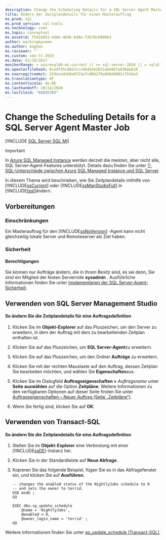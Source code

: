 ```yaml
---
description: Change the Scheduling Details for a SQL Server Agent Master Job
title: Ändern der Zeitplandetails für einen Masterauftrag
ms.prod: sql
ms.prod_service: sql-tools
ms.technology: ssms
ms.topic: conceptual
ms.assetid: f5414451-4d8e-464b-bd9e-f2b70c6899b3
author: markingmyname
ms.author: maghan
ms.reviewer: ''
ms.custom: seo-lt-2019
ms.date: 01/19/2017
monikerRange: = azuresqldb-mi-current || >= sql-server-2016 || = sqlallproducts-allversions
ms.openlocfilehash: 6ce4f45c80a7ccc0645d42b21ab9487a0360eb30
ms.sourcegitcommit: 22dacedeb6e8721e7cdb6279a946d4002cfb5da3
ms.translationtype: HT
ms.contentlocale: de-DE
ms.lasthandoff: 10/14/2020
ms.locfileid: "92035703"
---
```

# <a name="change-the-scheduling-details-for-a-sql-server-agent-master-job"></a>Change the Scheduling Details for a SQL Server Agent Master Job

[!INCLUDE [SQL Server SQL MI](../../includes/applies-to-version/sql-asdbmi.md)]

> [!IMPORTANT]  
> In [Azure SQL Managed Instance](/azure/sql-database/sql-database-managed-instance) werden derzeit die meisten, aber nicht alle, SQL Server-Agent-Features unterstützt. Details dazu finden Sie unter [T-SQL-Unterschiede zwischen Azure SQL Managed Instance und SQL Server](/azure/sql-database/sql-database-managed-instance-transact-sql-information#sql-server-agent).

In diesem Thema wird beschrieben, wie Sie Zeitplandetails mithilfe von [!INCLUDE[ssCurrent](../../includes/sscurrent-md.md)] oder [!INCLUDE[ssManStudioFull](../../includes/ssmanstudiofull-md.md)] in [!INCLUDE[tsql](../../includes/tsql-md.md)]ändern.  
  
## <a name="before-you-begin"></a><a name="BeforeYouBegin"></a>Vorbereitungen  
  
### <a name="limitations-and-restrictions"></a><a name="Restrictions"></a>Einschränkungen  
Ein Masterauftrag für den [!INCLUDE[ssNoVersion](../../includes/ssnoversion-md.md)] -Agent kann nicht gleichzeitig lokale Server und Remoteserver als Ziel haben.  
  
### <a name="security"></a><a name="Security"></a>Sicherheit  
  
#### <a name="permissions"></a><a name="Permissions"></a>Berechtigungen  
Sie können nur Aufträge ändern, die in Ihrem Besitz sind, es sei denn, Sie sind ein Mitglied der festen Serverrolle **sysadmin** . Ausführliche Informationen finden Sie unter [Implementieren der SQL Server-Agent-Sicherheit](../../ssms/agent/implement-sql-server-agent-security.md).  
  
## <a name="using-sql-server-management-studio"></a><a name="SSMSProcedure"></a>Verwenden von SQL Server Management Studio  
  
#### <a name="to-change-the-scheduling-details-for-a-job-definition"></a>So ändern Sie die Zeitplandetails für eine Auftragsdefinition  
  
1. Klicken Sie im **Objekt-Explorer** auf das Pluszeichen, um den Server zu erweitern, in dem der Auftrag mit dem zu bearbeitenden Zeitplan enthalten ist.  
  
2. Klicken Sie auf das Pluszeichen, um **SQL Server-Agent**zu erweitern.  
  
3. Klicken Sie auf das Pluszeichen, um den Ordner **Aufträge** zu erweitern.  
  
4. Klicken Sie mit der rechten Maustaste auf den Auftrag, dessen Zeitplan Sie bearbeiten möchten, und wählen Sie **Eigenschaften**aus.  
  
5. Klicken Sie im Dialogfeld **Auftragseigenschaften >** _Auftragsname_ unter **Seite auswählen** auf die Option **Zeitpläne**. Weitere Informationen zu den verfügbaren Optionen auf dieser Seite finden Sie unter [Auftragseigenschaften – Neuer Auftrag &#40;Seite „Zeitpläne“&#41;](../../ssms/agent/job-properties-new-job-schedules-page.md).  
  
6. Wenn Sie fertig sind, klicken Sie auf **OK**.  
  
## <a name="using-transact-sql"></a><a name="TsqlProcedure"></a>Verwenden von Transact-SQL  
  
#### <a name="to-change-the-scheduling-details-for-a-job-definition"></a>So ändern Sie die Zeitplandetails für eine Auftragsdefinition
  
1. Stellen Sie im **Objekt-Explorer** eine Verbindung mit einer [!INCLUDE[ssDE](../../includes/ssde_md.md)]-Instanz her.  
  
2. Klicken Sie in der Standardleiste auf **Neue Abfrage**.  
  
3. Kopieren Sie das folgende Beispiel, fügen Sie es in das Abfragefenster ein, und klicken Sie auf **Ausführen**.  
  
    ```  
    -- changes the enabled status of the NightlyJobs schedule to 0
    -- and sets the owner to terrid.
    USE msdb ;  
    GO  
  
    EXEC dbo.sp_update_schedule  
        @name = 'NightlyJobs',  
        @enabled = 0,  
        @owner_login_name = 'terrid' ;  
    GO  
    ```  
  
Weitere Informationen finden Sie unter [sp_update_schedule (Transact-SQL)](../../relational-databases/system-stored-procedures/sp-update-schedule-transact-sql.md).